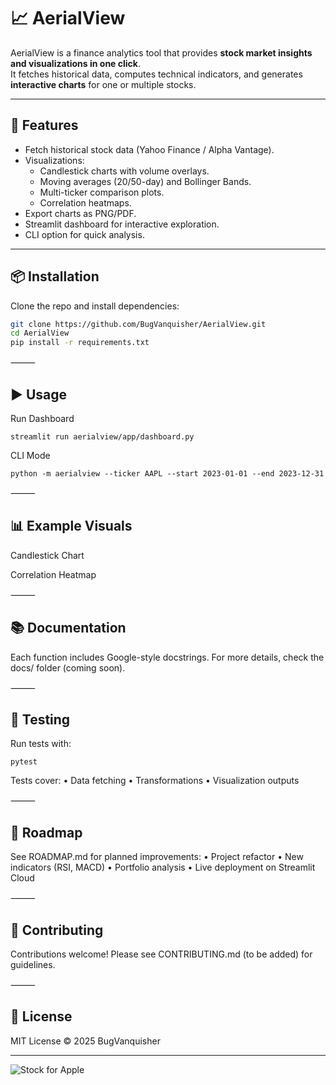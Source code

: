 # 📈 AerialView

AerialView is a finance analytics tool that provides **stock market insights and visualizations in one click**.  
It fetches historical data, computes technical indicators, and generates **interactive charts** for one or multiple stocks.

---

## 🚀 Features
- Fetch historical stock data (Yahoo Finance / Alpha Vantage).
- Visualizations:
  - Candlestick charts with volume overlays.
  - Moving averages (20/50-day) and Bollinger Bands.
  - Multi-ticker comparison plots.
  - Correlation heatmaps.
- Export charts as PNG/PDF.
- Streamlit dashboard for interactive exploration.
- CLI option for quick analysis.

---

## 📦 Installation

Clone the repo and install dependencies:

```bash
git clone https://github.com/BugVanquisher/AerialView.git
cd AerialView
pip install -r requirements.txt
```

⸻

## ▶️ Usage

Run Dashboard
```
streamlit run aerialview/app/dashboard.py
```
CLI Mode
```
python -m aerialview --ticker AAPL --start 2023-01-01 --end 2023-12-31
```

⸻

## 📊 Example Visuals

Candlestick Chart

Correlation Heatmap


⸻

## 📚 Documentation

Each function includes Google-style docstrings.
For more details, check the docs/ folder (coming soon).

⸻

## 🧪 Testing

Run tests with:
```
pytest
```
Tests cover:
	•	Data fetching
	•	Transformations
	•	Visualization outputs

⸻

## 📌 Roadmap

See ROADMAP.md for planned improvements:
	•	Project refactor
	•	New indicators (RSI, MACD)
	•	Portfolio analysis
	•	Live deployment on Streamlit Cloud

⸻

## 🤝 Contributing

Contributions welcome!
Please see CONTRIBUTING.md (to be added) for guidelines.

⸻

## 📜 License

MIT License © 2025 BugVanquisher

---

![Stock for Apple](https://github.com/JuneSunshine/AerialView/blob/master/assets/sample_img.png)
